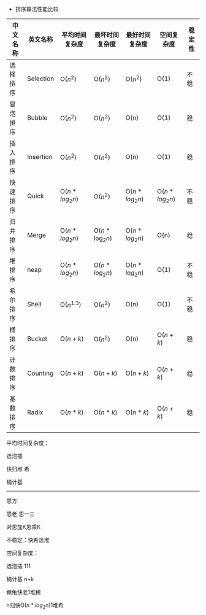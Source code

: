- 排序算法性能比较

| 中文名称 | 英文名称 | 平均时间复杂度 | 最坏时间复杂度 | 最好时间复杂度 | 空间复杂度 | 稳定性 |
| -------- | ---------------------- | ---------------------- | ---------- | ------ | -------- | -------- |
| 选择排序 | Selection | O($n^2$) | O($n^2$) | O($n^2$) | O(1)       | 不稳 |
| 冒泡排序 | Bubble | O($n^2$) | O($n^2$) | O(n) | O(1)      | 稳   |
| 插入排序 | Insertion | O($n^2$) | O($n^2$) | O(n) | O(1) | 稳 |
| 快速排序 | Quick | O($n*log_2n$) | O($n^2$) | O($n*log_2n$) | O($n*log_2n$) | 不稳 |
| 归并排序 | Merge | O($n*log_2n$) | O($n*\log_2n$) | O($n*log_2n$) | O(n)      | 稳 |
| 堆排序 | heap | O($n*log_2n$) | O($n*log_2n$) | O($n*log_2n$) | O(1)       | 不稳 |
| 希尔排序 | Shell | O($n^{1.3}$)​ | O($n^2$) | O(n) | O(1) | 不稳 |
| 桶排序 | Bucket | O($n+k$) | O($n^2$) | O(n) | O($n+k$) | 稳 |
| 计数排序 | Counting | O($n+k$) | O($n+k$) | O($n+k$) | O($n+k$) | 稳 |
| 基数排序 | Radix | O($n*k$) | O($n*k$) | O($n*k$) | O($n+k$) | 稳 |

  

平均时间复杂度：

选泡插

快归堆  希  

桶计基

---

恩方

恩老   恩一三  

对恩加K恩乘K



不稳定：快希选堆



空间复杂度：

选泡插  111

桶计基 n+k

嫩龟快老1堆稀

n归快O($n*log_2n$)1堆希



